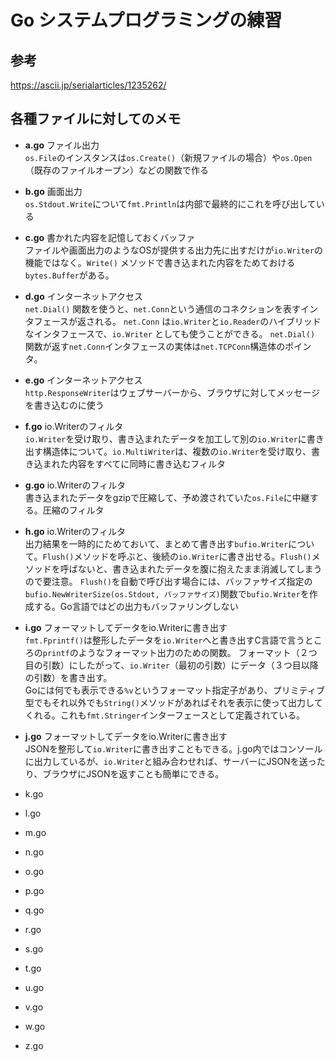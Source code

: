 # Go システムプログラミングの練習
## 参考
<https://ascii.jp/serialarticles/1235262/>

## 各種ファイルに対してのメモ
- **a.go** ファイル出力  
`os.File`のインスタンスは`os.Create()`（新規ファイルの場合）や`os.Open`（既存のファイルオープン）などの関数で作る

- **b.go** 画面出力  
`os.Stdout.Write`について`fmt.Println`は内部で最終的にこれを呼び出している

- **c.go**  書かれた内容を記憶しておくバッファ  
ファイルや画面出力のようなOSが提供する出力先に出すだけが`io.Writer`の機能ではなく。`Write()` メソッドで書き込まれた内容をためておける`bytes.Buffer`がある。

- **d.go** インターネットアクセス  
`net.Dial()` 関数を使うと、`net.Conn`という通信のコネクションを表すインタフェースが返される。
`net.Conn` は`io.Writer`と`io.Reader`のハイブリッドなインタフェースで、`io.Writer` としても使うことができる。
`net.Dial()` 関数が返す`net.Conn`インタフェースの実体は`net.TCPConn`構造体のポインタ。

- **e.go** インターネットアクセス  
`http.ResponseWriter`はウェブサーバーから、ブラウザに対してメッセージを書き込むのに使う

- **f.go** io.Writerのフィルタ  
`io.Writer`を受け取り、書き込まれたデータを加工して別の`io.Writer`に書き出す構造体について。`io.MultiWriter`は、複数の`io.Writer`を受け取り、書き込まれた内容をすべてに同時に書き込むフィルタ

- **g.go** io.Writerのフィルタ  
書き込まれたデータをgzipで圧縮して、予め渡されていた`os.File`に中継する。圧縮のフィルタ

- **h.go** io.Writerのフィルタ  
出力結果を一時的にためておいて、まとめて書き出す`bufio.Writer`について。`Flush()`メソッドを呼ぶと、後続の`io.Writer`に書き出せる。`Flush()`メソッドを呼ばないと、書き込まれたデータを腹に抱えたまま消滅してしまうので要注意。
`Flush()`を自動で呼び出す場合には、バッファサイズ指定の `bufio.NewWriterSize(os.Stdout, バッファサイズ)`関数で`bufio.Writer`を作成する。Go言語ではどの出力もバッファリングしない

- **i.go** フォーマットしてデータをio.Writerに書き出す  
`fmt.Fprintf()`は整形したデータを`io.Writer`へと書き出すC言語で言うところの`printf`のようなフォーマット出力のための関数。
フォーマット（２つ目の引数）にしたがって、`io.Writer`（最初の引数）にデータ（３つ目以降の引数）を書き出す。  
Goには何でも表示できる`%v`というフォーマット指定子があり、プリミティブ型でもそれ以外でも`String()`メソッドがあればそれを表示に使って出力してくれる。これも`fmt.Stringer`インターフェースとして定義されている。

- **j.go** フォーマットしてデータをio.Writerに書き出す  
JSONを整形して`io.Writer`に書き出すこともできる。j.go内ではコンソールに出力しているが、`io.Writer`と組み合わせれば、サーバーにJSONを送ったり、ブラウザにJSONを返すことも簡単にできる。


- k.go
- l.go
- m.go
- n.go
- o.go
- p.go
- q.go
- r.go
- s.go
- t.go
- u.go
- v.go
- w.go
- z.go




